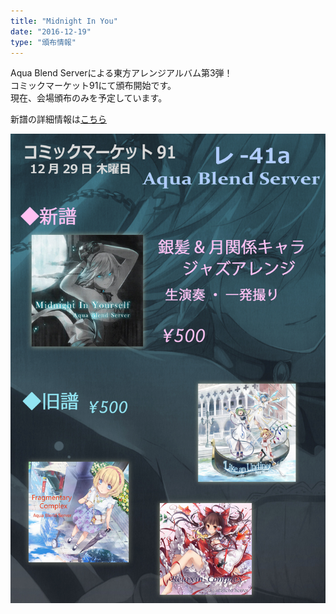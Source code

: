 ```yaml
---
title: "Midnight In You"
date: "2016-12-19"
type: "頒布情報"
---
```

Aqua Blend Serverによる東方アレンジアルバム第3弾！  
コミックマーケット91にて頒布開始です。  
現在、会場頒布のみを予定しています。  
  
新譜の詳細情報は<a href="/tokusetsu/MIY" target="_blank">こちら</a>  
  
![04_MIY](../images/etc/04_MIY/miy_oshinagaki.jpg)  
